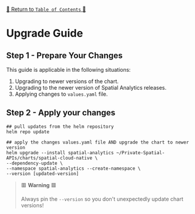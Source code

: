 [🔗 Return to `Table of Contents` 🔗](../../../README.md#guides)

# Upgrade Guide

## Step 1 - Prepare Your Changes

This guide is applicable in the following situations:

1. Upgrading to newer versions of the chart.
3. Upgrading to the newer version of Spatial Analytics releases.
4. Applying changes to `values.yaml` file.

## Step 2 - Apply your changes

```shell
## pull updates from the helm repository
helm repo update

## apply the changes values.yaml file AND upgrade the chart to newer version
helm upgrade --install spatial-analytics ~/Private-Spatial-APIs/charts/spatial-cloud-native \
--dependency-update \
--namespace spatial-analytics --create-namespace \
--version [updated-version]
```

> 🟥 __Warning__ 🟥
>
> Always pin the `--version` so you don't unexpectedly update chart versions!